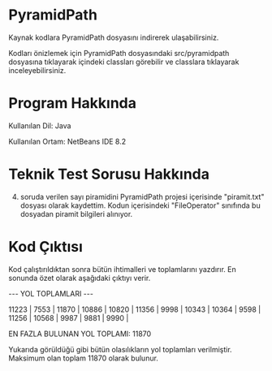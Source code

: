 # PyramidPath

Kaynak kodlara PyramidPath dosyasını indirerek ulaşabilirsiniz.

Kodları önizlemek için PyramidPath dosyasındaki src/pyramidpath dosyasına tıklayarak içindeki classları görebilir ve classlara tıklayarak inceleyebilirsiniz. 

# Program Hakkında

Kullanılan Dil: Java

Kullanılan Ortam: NetBeans IDE 8.2

# Teknik Test Sorusu Hakkında

4. soruda verilen sayı piramidini PyramidPath projesi içerisinde "piramit.txt" dosyası olarak kaydettim. 
Kodun içerisindeki "FileOperator" sınıfında bu dosyadan piramit bilgileri alınıyor.

# Kod Çıktısı

Kod çalıştırıldıktan sonra bütün ihtimalleri ve toplamlarını yazdırır. En sonunda özet olarak aşağıdaki çıktıyı verir.

--- YOL TOPLAMLARI --- 

11223 | 7553 | 11870 | 10886 | 10820 | 11356 | 9998 | 10343 | 10364 | 9598 | 11256 | 10568 | 9987 | 9881 | 9990 | 

EN FAZLA BULUNAN YOL TOPLAMI: 11870

Yukarıda görüldüğü gibi bütün olasılıkların yol toplamları verilmiştir. Maksimum olan toplam 11870 olarak bulunur. 






